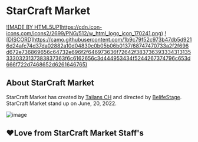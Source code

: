 # StarCraft Market

[![MADE BY HTML5UP]https://cdn.icon-icons.com/icons2/2699/PNG/512/w_html_logo_icon_170241.png)](https://html5up.net)
[![DISCORD]https://camo.githubusercontent.com/1b9c79f52c973b47db5d9216d24afc74d37da02882a10d04830c0b05b06b0137/68747470733a2f2f696d672e736869656c64732e696f2f646973636f72642f3837363933343131353330323137383837363f6c6162656c3d444953434f5244267374796c653d666f722d7468652d6261646765)](https://discord.gg/PMeEZvPu3u)

## About StarCraft Market

StarCraft Market has created by [Tailans CH](https://github.com/TailansCH) and directed by [BelifeStage](https://github.com/BelifeStage). StarCraft Market stand up on June, 20, 2022.

![image](https://user-images.githubusercontent.com/108140520/175567352-3bc28337-8d3a-4965-b877-54a7cffa08ea.png)



## ❤️Love from StarCraft Market Staff's
